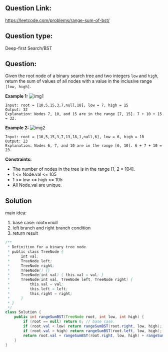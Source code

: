 ## Question Link:
https://leetcode.com/problems/range-sum-of-bst/

## Question type: 
Deep-first Search/BST

## Question:
Given the root node of a binary search tree and two integers `low` and `hig`h, return the sum of values of all nodes with a value in the inclusive range `[low, high]`.  

**Example 1:**
![img1](https://assets.leetcode.com/uploads/2020/11/05/bst1.jpg)
```
Input: root = [10,5,15,3,7,null,18], low = 7, high = 15
Output: 32
Explanation: Nodes 7, 10, and 15 are in the range [7, 15]. 7 + 10 + 15 = 32.
```
**Example 2:**
![img2](https://assets.leetcode.com/uploads/2020/11/05/bst2.jpg)
```
Input: root = [10,5,15,3,7,13,18,1,null,6], low = 6, high = 10
Output: 23
Explanation: Nodes 6, 7, and 10 are in the range [6, 10]. 6 + 7 + 10 = 23.
``` 
**Constraints:**
* The number of nodes in the tree is in the range [1, 2 * 104].
* 1 <= Node.val <= 105
* 1 <= low <= high <= 105
* All Node.val are unique.

## Solution
main idea:
 1. base case: root==null
 2. left branch and right branch condition
 3. return result

```java
/**
 * Definition for a binary tree node.
 * public class TreeNode {
 *     int val;
 *     TreeNode left;
 *     TreeNode right;
 *     TreeNode() {}
 *     TreeNode(int val) { this.val = val; }
 *     TreeNode(int val, TreeNode left, TreeNode right) {
 *         this.val = val;
 *         this.left = left;
 *         this.right = right;
 *     }
 * }
 */
class Solution {
    public int rangeSumBST(TreeNode root, int low, int high) {
        if (root == null) return 0; // base case.
        if (root.val < low) return rangeSumBST(root.right, low, high); // left branch excluded.
        if (root.val > high) return rangeSumBST(root.left, low, high); // right branch excluded.
        return root.val + rangeSumBST(root.right, low, high) + rangeSumBST(root.left, low, high); // count in both children.
    }
}
```
